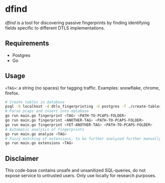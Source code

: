 # dfind

*dfind* is a tool for discovering passive fingerprints by finding identifying fields specific to different DTLS implementations.

## Requirements

- Postgres
- Go

## Usage

`<TAG>`: a string (no spaces) for tagging traffic. Examples: snowflake, chrome, firefox.
```bash
# Create tables in database
psql -h localhost -d dtls_fingerprinting -U postgres -f ./create-tables.sql
# Parse pcaps and insert into database
go run main.go fingerprint <TAG> <PATH-TO-PCAPS-FOLDER>
go run main.go fingerprint <ANOTHER-TAG> <PATH-TO-PCAPS-FOLDER>
go run main.go fingerprint <YET-ANOTHER-TAG> <PATH-TO-PCAPS-FOLDER>
# Automatic analysis of fingerprints
go run main.go analyze <TAG>
# Fuzzy matching of extensions, to be further analyzed further manually
go run main.go extensions <TAG>
```

## Disclaimer

This code-base contains unsafe and unsanitized SQL-queries, do not expose service to untrusted users. Only use locally for research purposes.
